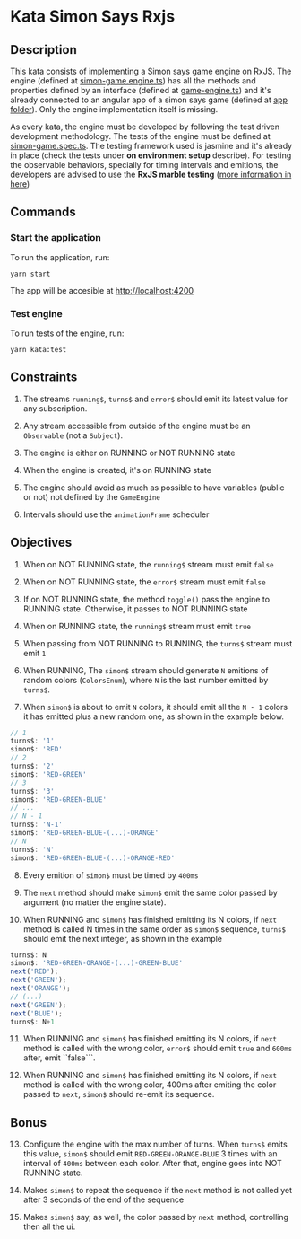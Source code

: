 # Kata Simon Says Rxjs

## Description

This kata consists of implementing a Simon says game engine on RxJS. The engine (defined at [simon-game.engine.ts](./src/business/simon-game.engine.ts)) has all the methods and properties defined by an interface (defined at [game-engine.ts](./src/common/game-engine.ts))
and it's already connected to an angular app of a simon says game (defined at [app folder](./src/app)). Only the engine implementation itself is missing.

As every kata, the engine must be developed by following the test driven development methodology. The tests of the engine must be defined at [simon-game.spec.ts](./src/business/simon-game.spec.ts). The testing framework used is jasmine and it's already in place (check the tests under **on environment setup** describe). For testing the observable behaviors, specially for timing intervals and emitions, the developers are advised to use the **RxJS marble testing** ([more information in here](https://rxjs-dev.firebaseapp.com/guide/testing/marble-testing))

## Commands

### Start the application

To run the application, run:
```
yarn start
```
The app will be accesible at [http://localhost:4200](http://localhost:4200)

### Test engine

To run tests of the engine, run:
```
yarn kata:test
```

## Constraints
  
  1. The streams ``running$``, ``turns$`` and ``error$`` should emit its latest value for any subscription.

  2. Any stream accessible from outside of the engine must be an ``Observable`` (not a ``Subject``).

  3. The engine is either on RUNNING or NOT RUNNING state

  4. When the engine is created, it's on RUNNING state

  5. The engine should avoid as much as possible to have variables (public or not) not defined by the ``GameEngine``

  6. Intervals should use the ``animationFrame`` scheduler

## Objectives
  
  1. When on NOT RUNNING state, the ``running$`` stream must emit ``false``

  2. When on NOT RUNNING state, the ``error$`` stream must emit ``false``

  3. If on NOT RUNNING state, the method ``toggle()`` pass the engine to RUNNING state. Otherwise, it passes to NOT RUNNING state

  4. When on RUNNING state, the ``running$`` stream must emit ``true``

  5. When passing from NOT RUNNING to RUNNING, the ``turns$`` stream must emit ``1``

  6. When RUNNING, The ``simon$`` stream should generate ``N`` emitions of random colors (``ColorsEnum``), where ``N`` is the last number emitted by ``turns$``.

  7. When ``simon$`` is about to emit ``N`` colors, it should emit all the ``N - 1`` colors it has emitted plus a new random one, as shown in the example below.

  ```typescript
  // 1
  turns$: '1'
  simon$: 'RED'
  // 2
  turns$: '2'
  simon$: 'RED-GREEN'
  // 3
  turns$: '3'
  simon$: 'RED-GREEN-BLUE'
  // ...
  // N - 1
  turns$: 'N-1'
  simon$: 'RED-GREEN-BLUE-(...)-ORANGE'
  // N
  turns$: 'N'
  simon$: 'RED-GREEN-BLUE-(...)-ORANGE-RED'
  ```

  8. Every emition of ``simon$`` must be timed by ``400ms``

  9. The ``next`` method should make ``simon$`` emit the same color passed by argument (no matter the engine state).

  10. When RUNNING and ``simon$`` has finished emitting its N colors, if ``next`` method is called N times in the same order as ``simon$`` sequence, ``turns$`` should emit the next integer, as shown in the example

  ```typescript
  turns$: N
  simon$: 'RED-GREEN-ORANGE-(...)-GREEN-BLUE'
  next('RED');
  next('GREEN');
  next('ORANGE');
  // (...)
  next('GREEN');
  next('BLUE');
  turns$: N+1
  ```

  11. When RUNNING and ``simon$`` has finished emitting its N colors, if ``next`` method is called with the wrong color, ``error$`` should emit ``true`` and ``600ms`` after, emit ``false```.

  12. When RUNNING and ``simon$`` has finished emitting its N colors, if ``next`` method is called with the wrong color, 400ms after emiting the color passed to ``next``, ``simon$`` should re-emit its sequence.

## Bonus

  13. Configure the engine with the max number of turns. When ``turns$`` emits this value, ``simon$`` should emit ``RED-GREEN-ORANGE-BLUE`` 3 times with an interval of ``400ms`` between each color. After that, engine goes into NOT RUNNING state.

  14. Makes ``simon$`` to repeat the sequence if the ``next`` method is not called yet after 3 seconds of the end of the sequence

  15. Makes ``simon$`` say, as well, the color passed by ``next`` method, controlling then all the ui.
